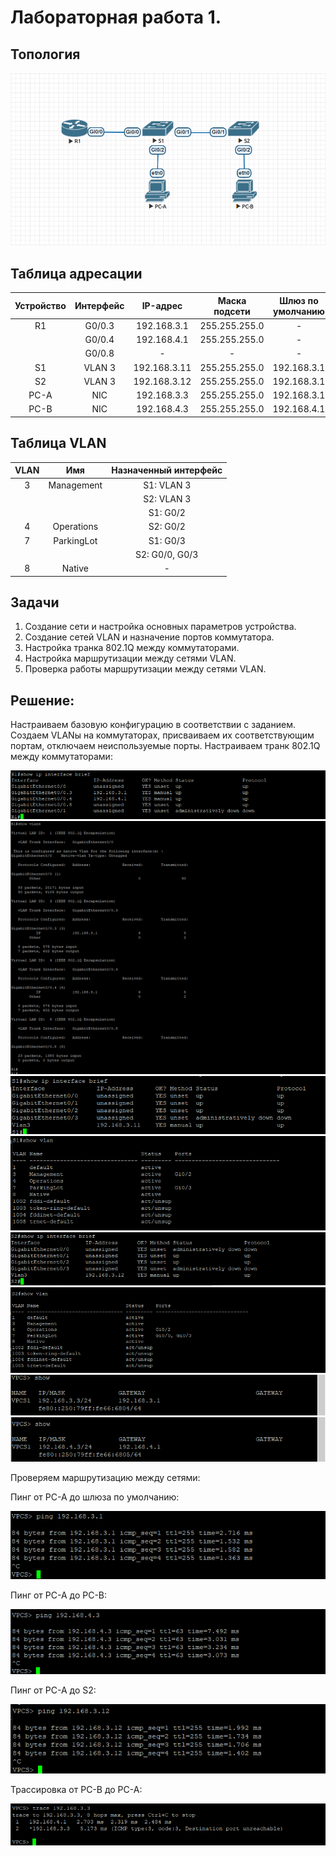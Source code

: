 <h1> Лабораторная работа 1. </h1> 

<h2> Топология </h2>
<img src=https://github.com/Avasekho/otus-networks-pro/blob/main/labs/lab01/topology.png>

<h2> Таблица адресации </h2>

| Устройство |  Интерфейс  |   IP-адрес    |  Маска подсети  | Шлюз по умолчанию |
|:----------:|:-----------:|:-------------:|:---------------:|:-----------------:|
| R1         | G0/0.3      | 192.168.3.1  | 255.255.255.0   |         -          |
|            | G0/0.4      | 192.168.4.1  | 255.255.255.0   |         -          |
|            | G0/0.8      |      -       |        -        |         -          |
| S1         | VLAN 3      | 192.168.3.11 | 255.255.255.0   | 192.168.3.1        |
| S2         | VLAN 3      | 192.168.3.12 | 255.255.255.0   | 192.168.3.1        |
| PC-A       | NIC         | 192.168.3.3  | 255.255.255.0   | 192.168.3.1        |
| PC-B       | NIC         | 192.168.4.3  | 255.255.255.0   | 192.168.4.1        |

<h2> Таблица VLAN </h2>

|   VLAN   |     Имя      |     Назначенный интерфейс     |
|:--------:|:------------:|:-----------------------------:|
| 3        | Management   | S1: VLAN 3                    |
|          |              | S2: VLAN 3                    |
|          |              | S1: G0/2                      |
| 4        | Operations   | S2: G0/2                      |
| 7        | ParkingLot   | S1: G0/3                      |
|          |              | S2: G0/0, G0/3                |
| 8        | Native       |               -               |

<h2> Задачи </h2>

<ol>
  <li> Создание сети и настройка основных параметров устройства. </li>
  <li> Создание сетей VLAN и назначение портов коммутатора. </li>
  <li> Настройка транка 802.1Q между коммутаторами. </li>
  <li> Настройка маршрутизации между сетями VLAN. </li>
  <li> Проверка работы маршрутизации между сетями VLAN. </li>
</ol>

<h2> Решение: </h2>

<p> Настраиваем базовую конфигурацию в соответствии с заданием. Создаем VLANы на коммутаторах, присваиваем их соответствующим портам, отключаем неиспользуемые порты. Настраиваем транк 802.1Q между коммутаторами: </p>

<img src=https://github.com/Avasekho/otus-networks-pro/blob/main/labs/lab01/r1_interfaces.png>
<img src=https://github.com/Avasekho/otus-networks-pro/blob/main/labs/lab01/r1_vlans.png>
<img src=https://github.com/Avasekho/otus-networks-pro/blob/main/labs/lab01/s1_interfaces.png>
<img src=https://github.com/Avasekho/otus-networks-pro/blob/main/labs/lab01/s1_vlans.png>
<img src=https://github.com/Avasekho/otus-networks-pro/blob/main/labs/lab01/s2_interfaces.png>
<img src=https://github.com/Avasekho/otus-networks-pro/blob/main/labs/lab01/s2_vlans.png>
<img src=https://github.com/Avasekho/otus-networks-pro/blob/main/labs/lab01/pc-a_ip.png>
<img src=https://github.com/Avasekho/otus-networks-pro/blob/main/labs/lab01/pc-b_ip.png>

<p> Проверяем маршрутизацию между сетями: </p>

<p> Пинг от PC-A до шлюза по умолчанию: </p>

<img src=https://github.com/Avasekho/otus-networks-pro/blob/main/labs/lab01/pc-a_to_gateway.png>

<p> Пинг от PC-A до PC-B: </p>

<img src=https://github.com/Avasekho/otus-networks-pro/blob/main/labs/lab01/pc-a_to_pc-b.png>

<p> Пинг от PC-A до S2: </p>

<img src=https://github.com/Avasekho/otus-networks-pro/blob/main/labs/lab01/pc-a_to_s2.png>

<p> Трассировка от PC-B до PC-A: </p>

<img src=https://github.com/Avasekho/otus-networks-pro/blob/main/labs/lab01/trace_pc-b_to_pc-a.png>
